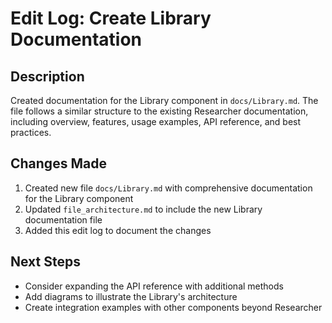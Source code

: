 # Edit Log: Create Library Documentation

## Description
Created documentation for the Library component in `docs/Library.md`. The file follows a similar structure to the existing Researcher documentation, including overview, features, usage examples, API reference, and best practices.

## Changes Made
1. Created new file `docs/Library.md` with comprehensive documentation for the Library component
2. Updated `file_architecture.md` to include the new Library documentation file
3. Added this edit log to document the changes

## Next Steps
- Consider expanding the API reference with additional methods
- Add diagrams to illustrate the Library's architecture
- Create integration examples with other components beyond Researcher
